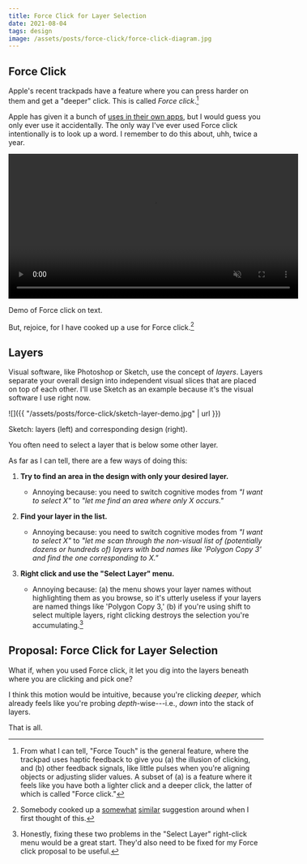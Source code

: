 ```yaml
---
title: Force Click for Layer Selection
date: 2021-08-04
tags: design
image: /assets/posts/force-click/force-click-diagram.jpg
---
```


## Force Click

Apple's recent trackpads have a feature where you can press harder on them and get a "deeper" click. This is called _Force click_.[^click]

[^click]: From what I can tell, "Force Touch" is the general feature, where the trackpad uses haptic feedback to give you (a) the illusion of clicking, and (b) other feedback signals, like little pulses when you're aligning objects or adjusting slider values. A subset of (a) is a feature where it feels like you have both a lighter click and a deeper click, the latter of which is called "Force click."

<object id="force-click-diagram" type="image/svg+xml" data="/assets/posts/force-click/force-click-diagram.svg"></object>

Apple has given it a bunch of [uses in their own apps](https://support.apple.com/en-us/HT204352), but I would guess you only ever use it accidentally. The only way I've ever used Force click intentionally is to look up a word. I remember to do this about, uhh, twice a year.

<video width="572" autoplay muted loop playsinline class="ba bw1 center db mw-100 fig">
  <source src="{{ "/assets/posts/force-click/force-click-word.mp4" | url }}" type="video/mp4">
</video>
<p class="figcaption">Demo of Force click on text.</p>

But, rejoice, for I have cooked up a use for Force click.[^related]

[^related]: Somebody cooked up a [somewhat](https://community.adobe.com/t5/adobe-xd/feature-request-force-touch-trackpad-support-for-xd-like-apple-pages/m-p/11381922) [similar](https://adobexd.uservoice.com/forums/353007-adobe-xd-feature-requests/suggestions/12930618-gestures-swipe-pinch-zoom-force-touch) suggestion around when I first thought of this.

## Layers

Visual software, like Photoshop or Sketch, use the concept of _layers_. Layers separate your overall design into independent visual slices that are placed on top of each other. I'll use Sketch as an example because it's the visual software I use right now.

![]({{ "/assets/posts/force-click/sketch-layer-demo.jpg" | url }})

<p class="figcaption">Sketch: layers (left) and corresponding design (right).</p>

You often need to select a layer that is below some other layer.

As far as I can tell, there are a few ways of doing this:

1. **Try to find an area in the design with only your desired layer.**
    - Annoying because: you need to switch cognitive modes from _"I want to select X"_ to _"let me find an area where only X occurs."_

2. **Find your layer in the list.**
    - Annoying because: you need to switch cognitive modes from _"I want to select X"_ to _"let me scan through the non-visual list of (potentially dozens or hundreds of) layers with bad names like 'Polygon Copy 3' and find the one corresponding to X."_

3. **Right click and use the "Select Layer" menu.**
    - Annoying because: (a) the menu shows your layer names without highlighting them as you browse, so it's utterly useless if your layers are named things like 'Polygon Copy 3,' (b) if you're using <span class="small-caps">shift</span> to select multiple layers, right clicking destroys the selection you're accumulating.[^fix]

[^fix]: Honestly, fixing these two problems in the "Select Layer" right-click menu would be a great start. They'd also need to be fixed for my Force click proposal to be useful.

## Proposal: Force Click for Layer Selection

What if, when you used Force click, it let you dig into the layers beneath where you are clicking and pick one?

I think this motion would be intuitive, because you're clicking _deeper,_ which already feels like you're probing _depth_-wise---i.e., _down_ into the stack of layers.

That is all.


<script src="{{ "/assets/lib/anime-3.2.1.min.js" | url }}"></script>
<script>
    document.addEventListener('DOMContentLoaded', function () {
        document.getElementById('force-click-diagram').addEventListener("load", function() {
            const diagram = document.getElementById('force-click-diagram').contentDocument;
            anime({
                targets: [...diagram.querySelectorAll("#top-move-group *")],
                translateX: 1,
                translateY: 4,
                easing: 'easeInOutSine',
                duration: 150,
                delay: 500,
                loop: true,
                direction: "alternate",
            });
            anime.set([...diagram.querySelectorAll("#top-fx")], {
                "stroke-opacity": 0,
            });
            anime({
                targets: [...diagram.querySelectorAll("#top-fx")],
                "stroke-opacity": [0, 1],
                easing: 'easeInOutSine',
                duration: 150,
                delay: 500,
                loop: true,
                direction: "alternate",
            });
            anime({
                targets: [...diagram.querySelectorAll("#bottom-move-group *")],
                keyframes: [
                    {translateX: 1, translateY: 4, duration: 150, endDelay: 300},
                    {translateX: 2, translateY: 8, duration: 150, endDelay: 1000},
                    {translateX: 0, translateY: 0, duration: 150},
                ],
                easing: 'easeInOutSine',
                delay: 500,
                loop: true,
            });
            anime({
                targets: [...diagram.querySelectorAll("#bottom-fx-light")],
                keyframes: [
                    {"stroke-opacity": 1, duration: 300},
                    {"stroke-opacity": 0, duration: 150},
                    {"stroke-opacity": 0, duration: 150, endDelay: 1000},
                    {"stroke-opacity": 0, duration: 150},
                ],
                easing: 'easeInOutSine',
                delay: 500,
                loop: true,
            });
            anime.set([...diagram.querySelectorAll("#bottom-fx")], {
                "stroke-opacity": 0,
            });
            anime({
                targets: [...diagram.querySelectorAll("#bottom-fx")],
                keyframes: [
                    {"stroke-opacity": 0, duration: 150, endDelay: 300},
                    {"stroke-opacity": 1, duration: 300},
                    {"stroke-opacity": 0, duration: 800, endDelay: 200},
                ],
                easing: 'easeInOutSine',
                delay: 500,
                loop: true,
            });
        });
    });
</script>
